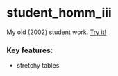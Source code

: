 # student_homm_iii
My old (2002) student work. [Try it!](https://vit-1.github.io/student_homm_iii/Conflux.htm)

### Key features:
- stretchy tables

